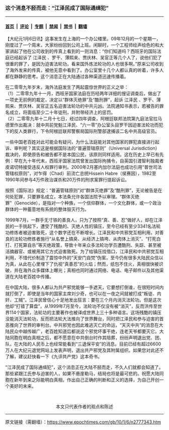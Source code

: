 ### 这个消息不胫而走：“江泽民成了国际通缉犯”

---

#### [首页](../../../..?n2777343) &nbsp;|&nbsp; [评论](../../../../../epoch-comment?n2777343) &nbsp;|&nbsp; [专题](../../../../../epoch-special?n2777343) &nbsp;|&nbsp; [禁闻](../../../../../epoch-news?n2777343) &nbsp;|&nbsp; [禁书](../../../../../books?n2777343) &nbsp;|&nbsp; [翻墙](https://github.com/gfw-breaker/nogfw/blob/master/README.md?n2777343)


<div class="post_content" id="artbody" itemprop="articleBody">
 <!-- article content begin -->
 <p>
  【大纪元1月6日讯】这事发生在上海的一个办公楼里。09年12月的一个星期一，刚度过了一个周末，大家纷纷回到公司上班。闲聊时，一个工程师绘声绘色的和大家讲起了他在公司收到的传真上看到的一则消息：“你们知道吗？西班牙的国际法庭已经起诉了
  <ok href="https://www.epochtimes.com/gb/tag/%E6%B1%9F%E6%B3%BD%E6%B0%91.html">
   江泽民
  </ok>
  、罗干、薄熙来、贾庆林、吴官正等几个人了，说他们犯了很重的罪了，是因为迫害法轮功，看来国外炼法轮功的人也很多啊。”原来公司收到了海外发来的传真，被他无意中看到了。办公室里十几个人都认真的听着，许多人都在静静的思考。这个消息正在大陆通过各种渠道迅速传播着。
 </p>
 <p>
  在二零零九年岁末，海外法庭发生了两起震惊世界的正义之举：
  <br/>
  （1）二零零九年十一月，西班牙国家法庭在历经两年详细的搜证调查后，做出了一项史无前例的裁定，决定以“群体灭绝罪”及“酷刑罪”，起诉
  <ok href="https://www.epochtimes.com/gb/tag/%E6%B1%9F%E6%B3%BD%E6%B0%91.html">
   江泽民
  </ok>
  、罗干、薄熙来、贾庆林、吴官正五名迫害法轮功的中共元凶。法院通知书表示，若被告的罪名成立，将面临至少二十年徒刑，并附带经济上的惩罚。
  <br/>
  （2）二零零九年十二月十七日，经过四年调查，阿根廷联邦法院第九庭法官拉马德里作出裁决：就中共前党魁江泽民、“六一零”办公室头目罗干因迫害法轮功而犯下的反人类罪行，下令阿根廷联邦警察局国际刑警部逮捕该二名中共高级官员。
 </p>
 <p>
  一些中国老百姓对此可能会有疑问，为什么法庭能对其他国家的罪犯直接进行起诉、审判呢？其实这是根据国际法的“普遍管辖原则”（Universal Jurisdiction）裁决的，即使原告和被告都不是本国公民，该原则同样适用。这在历史上早已有先例：早在九十年代末，西班牙国家法院曾发出国际拘捕令，自英国引渡智利独裁者皮诺切特接受违反人权罪行审判。2000年2月塞内加尔法庭也成功引用“普世司法管辖权原则”，对乍得（Chad）前流亡总统Hissein Habre（侯赛因），1982至1990年间参与4万件政治谋杀和20万件的刑求案罪行提起诉讼。
 </p>
 <p>
  按照《国际法》规定：“普遍管辖原则”对“群体灭绝罪”及“酷刑罪”，无论被告是在何处犯罪，只要罪名成立，本法条允许各国法院予以审理。“群体灭绝罪”（Genocide），是指对一个种族，一个信仰群体，一个文化群体，或一个政治群体的一种蓄意地有系统的整体毁灭行为。
 </p>
 <p>
  1999年7月，一群手无寸铁的善良人，只为了按照“真、善、忍”做好人，却在江泽民的一手挑起下，遭受了残酷的、灭绝人性的镇压，至今已经有至少3341名法轮功修炼者被迫害致死，这个数字还在不断增长。江泽民和中共邪党互相利用，对善良的法轮功修炼者施行“从名誉上搞臭、从经济上搞垮、从肉体上消灭”、“打死白打、打死算自杀”等灭绝政策，导致十年来众多法轮功学员遭酷刑、失踪、甚至被活摘器官、或被用其它方式迫害致死。为了给镇压找借口，江泽民和中共邪党互相利用，不惜代价制造了震惊中外的“天安门自焚”伪案，至今仍有很多大陆民众信以为真，从此在心里埋下了仇视“真善忍”的火焰；然而，纸包不住火，真相很快被识破，并在海外众多媒体上曝光；真相也同时通过网络、电话、电子邮件以及其他渠道在大陆老百姓中传播。
 </p>
 <p>
  在中国大陆，很多人都认为共产邪党能够一手遮天，它要想打倒谁，在很短时间内就打倒了，即使是当年的国家主席刘少奇，也可以在一夜之间就被打成“叛徒、内奸、工贼”。江泽民曾信心十足地发出狂言：要在三个月内消灭法轮功。但是这次他却“打错了算盘”，从1999年7月至今，法轮功不仅没有被“消灭”，反而洪传至世界114个国家，法轮功的主要著作也被译成世界上三十多种语言。这场残酷的镇压没能消灭法轮功，反而把法轮大法推向了世界舞台，同时把江泽民和参与迫害的首恶推向了世界的审判台。中共邪党也因此难逃灭亡的命运，“天灭中共”的消息在大陆民众中越传越广，老百姓知道后都说这个邪党坏事干绝，连老天爷都要灭它。大陆同胞在明白真相之后，都不愿意在中共倒台时作其陪葬，纷纷声明退出党、团、队，在大陆的人民币上也经常能看到“三退保平安”的消息。目前已经有超过6600万人在大纪元退党网站上发表声明，退出共产邪党及其附属组织。如果您对此还不了解，建议赶快看一下《九评共产党》这本奇书。
 </p>
 <p>
  “江泽民成了国际通缉犯”，这个消息正在大陆不胫而走，不久人们就都会知道了。那些紧跟江氏参与迫害的人，如果不悬崖勒马，结局也将是最可悲的。祝愿大陆同胞在新年到来之际能明白真相，作出自己正确的判断和正义的选择，为自己开创一个美好的未来。
 </p>
 <p>
  <font color="#ffffff">
   (http://www.dajiyuan.com)
  </font>
  <br/>
  <center>
   <font class="GY13">
    本文只代表作者的观点和陈述
   </font>
  </center>
 </p>
 <!-- article content end -->
 <div id="below_article_ad">
 </div>
</div>


---

原文链接（需翻墙）：https://www.epochtimes.com/gb/10/1/6/n2777343.htm